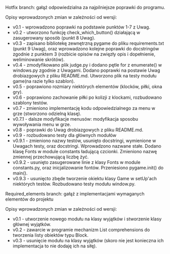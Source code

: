 Hotfix branch: gałąź odpowiedzialna za najpilniejsze poprawki do programu.

Opisy wprowadzonych zmian w zależności od wersji:
- v0.1 - wprowadzono poprawki na podstawie punktów 1-7 z Uwag.
- v0.2 - utworzono funkcję check_which_button() działającą w zasugerowany sposób (punkt 8 Uwag).
- v0.3 - zapisano bibliotekę zewnętrzną pygame do pliku requirements.txt (punkt 9 Uwag), oraz wprowadzono kolejne poprawki do docstringów zgodnie z punktem 3 (rozbicie opisów na zwięzły opis i dopełnienie, weliminowanie skrótów).
- v0.4 - zmodyfikowano plik judge.py i dodano pętle for z enumerate() w windows.py zgodnie z Uwagami. Dodano poprawki na postawie Uwag drobiazgowych z pliku README.md. Utworzono plik na testy modułu game(na razie tylko szablon).
- v0.5 - poprawiono rozmiary niektórych elementów (klocków, piłki, okna gry).
- v0.6 - poprawiono zachowanie piłki po kolizji z klockami, rozbudowano szablony testów.
- v0.7 - zmieniono implementację kodu odpowiedzialnego za menu w grze (stworzono odzielną klasę).
- v0.7.1 - dalsze modyfikacje menusów: modyfikacja sposobu wywoływania menu w grze.
- v0.8 - poprawki do Uwag drobiazgowych z pliku README.md.
- v0.9 - rozbudowano testy dla głównych modułów
- v0.9.1 - zmieniono nazwy testów, usunięto docstringi, wymienione w Uwagach testy, oraz docstringi. Wprowadzono nazwane stałe. Dodano klasę Fonts w module constants ładującą czcionki. Zmieniono nazwę zmiennej przechowującą liczbę żyć.
- v0.9.2 - usunięto zasugerowane linie z klasy Fonts w module constants.py, oraz inicjalizowanie fontów. Przeniesiono pygame.init() do main().
- v0.9.3 - usunięcto zbęde tworzenie okiektu klasy Game w setUp'ach niektórych testów. Rozbudowano testy modułu window.py.

Required_elements branch: gałąź z implementacjami wymaganych elementów do projektu

Opisy wprowadzonych zmian w zależności od wersji:
- v0.1 - utworzenie nowego modułu na klasy wyjątków i stworzenie klasy głównej wyjątków.
- v0.2 - zawarcie w programie mechanizm List comprehensions do tworzenia listy obiektów typu Block.
- v0.3 - usunięcie modułu na klasy wyjątków (skoro nie jest konieczna ich implementacja to nie dodaję ich na siłę).
